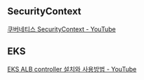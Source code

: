 
## SecurityContext

[쿠버네티스 SecurityContext - YouTube](https://www.youtube.com/watch?v=2SSecGVc7SA)


## EKS

[EKS ALB controller 설치와 사용방법 - YouTube](https://www.youtube.com/watch?v=JJfin3N-43E)

